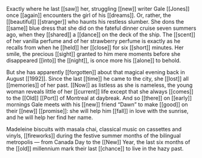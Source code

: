 Exactly where he last [[saw]] her, struggling [[new]] writer Gale [[Jones]] once [[again]] encounters the girl of his [[dreams]]. Or, rather, the [[beautiful]] [[stranger]] who haunts his restless slumber. She dons the [[same]] blue dress that she did on the fateful dinner cruise seven summers ago, when they [[shared]] a [[dance]] on the deck of the ship. The [[scent]] of her vanilla perfume and of her strawberry perfume is exactly as he recalls from when he [[held]] her [[close]] for six [[short]] minutes. Her smile, the precious [[sight]] granted to him mere moments before she disappeared [[into]] the [[night]], is once more his [[alone]] to behold.

But she has apparently [[forgotten]] about that magical evening back in August [[1992]]. Since the last [[time]] he came to the city, she [[lost]] all [[memories]] of her past. [[Now]] as listless as she is nameless, the young woman reveals little of her [[current]] life except that she always [[comes]] to the [[Old]] [[Port]] of Montreal at daybreak. And so [[there]] on [[early]] mornings Gale meets with his [[new]] friend “Dawn” to make [[good]] on their [[new]] [[promise]]: she will help him [[fall]] in love with the sunrise, and he will help her find her name. 

Madeleine biscuits with masala chai, classical music on cassettes and vinyls, [[fireworks]] during the festive summer months of the bilingual metropolis — from Canada Day to the [[New]] Year, the last six months of the [[old]] millennium mark their last [[chance]] to live in the hazy past. 